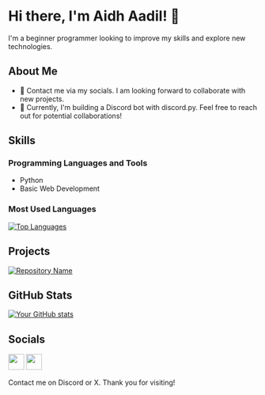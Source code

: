 # Hi there, I'm Aidh Aadil! 👋

I'm a beginner programmer looking to improve my skills and explore new technologies.

## About Me

- 🤝 Contact me via my socials. I am looking forward to collaborate with new projects.
- 🔭 Currently, I'm building a Discord bot with discord.py. Feel free to reach out for potential collaborations!

## Skills

### Programming Languages and Tools
- Python 
- Basic Web Development

### Most Used Languages

<a href="https://github.com/aidh-aadil" align="left"><img src="https://github-readme-stats.vercel.app/api/top-langs/?username=aidh-aadil&langs_count=10&title_color=ffffff&text_color=ffffff&icon_color=f97316&bg_color=1c1917&hide_border=true&locale=en&custom_title=Top%20%Languages" alt="Top Languages" /></a>

## Projects

[![Repository Name](https://github-readme-stats.vercel.app/api/pin/?username=aidh-aadil&repo=Conways-game-of-life&title_color=f97316&text_color=ffffff&icon_color=f97316&bg_color=1c1917&hide_border=true&locale=en)](https://github.com/aidh-aadil/Conways-game-of-life)


## GitHub Stats

[![Your GitHub stats](https://github-readme-stats.vercel.app/api?username=aidh-aadil&show_icons=true&theme=dark)](https://github.com/aidh-aadil)

## Socials

<a href="https://discord.com/users/769105946034831390" target="_blank" rel="noreferrer"><img src="https://raw.githubusercontent.com/danielcranney/readme-generator/main/public/icons/socials/discord.svg" width="32" height="32" /></a>
<a href="https://www.twitter.com/aidhaadil" target="_blank" rel="noreferrer"><img src="https://raw.githubusercontent.com/danielcranney/readme-generator/main/public/icons/socials/twitter.svg" width="32" height="32" /></a>

Contact me on Discord or X. Thank you for visiting!






